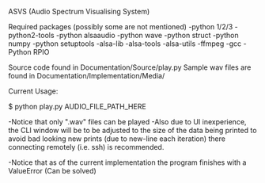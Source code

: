 ASVS (Audio Spectrum Visualising System)



Required packages (possibly some are not mentioned)
-python 1/2/3
-python2-tools
-python alsaaudio
-python wave
-python struct
-python numpy
-python setuptools
-alsa-lib
-alsa-tools
-alsa-utils
-ffmpeg
-gcc
-Python RPIO



Source code found in Documentation/Source/play.py
Sample wav files are found in Documentation/Implementation/Media/


Current Usage:

$ python play.py    AUDIO_FILE_PATH_HERE

-Notice that only ".wav" files can be played
-Also due to UI inexperience, the CLI window will be to be adjusted to the size of the 
data being printed to avoid bad looking new prints (due to new-line each iteration) 
there connecting remotely (i.e. ssh) is recommended.

-Notice that as of the current implementation the program finishes with a ValueError 
(Can be solved)


